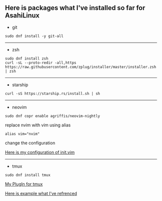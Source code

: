 ## Here is packages what I've installed so far for AsahiLinux

- git
```
sudo dnf install -y git-all
```
---

- zsh
```
sudo dnf install zsh
curl -sL --proto-redir -all,https https://raw.githubusercontent.com/zplug/installer/master/installer.zsh | zsh
```
---

- starship
```
curl -sS https://starship.rs/install.sh | sh
```
---

- neovim
```
sudo dnf copr enable agriffis/neovim-nightly
```
replace nvim with vim using alias
```
alias vim="nvim"
```
change the configuration

[Here is my configuration of init.vim](https://github.com/tarowillmakeitright/init.vim)

---
- tmux
```
sudo dnf install tmux
```
[My PlugIn for tmux](https://github.com/tarowillmakeitright/tmuxconf)

[Here is example what I've refrenced](https://github.com/tmux-plugins/tpm)

